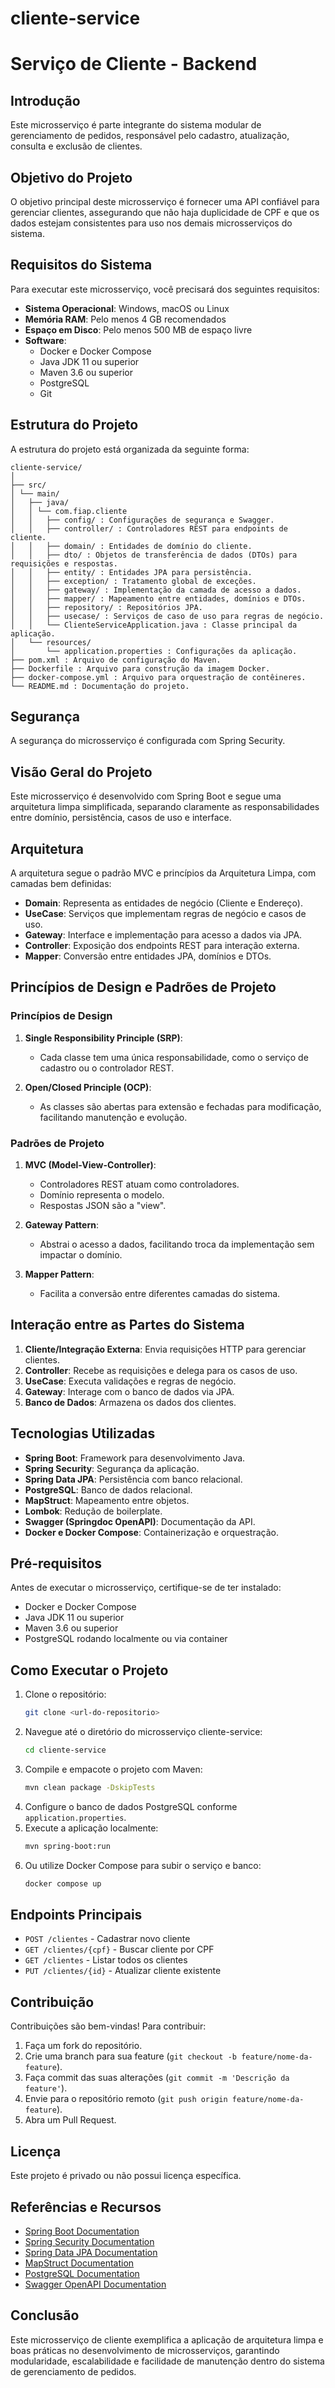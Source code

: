 # cliente-service

# Serviço de Cliente - Backend

## Introdução

Este microsserviço é parte integrante do sistema modular de gerenciamento de pedidos, responsável pelo cadastro, atualização, 
consulta e exclusão de clientes.

## Objetivo do Projeto

O objetivo principal deste microsserviço é fornecer uma API confiável para gerenciar clientes, assegurando que não haja duplicidade de CPF 
e que os dados estejam consistentes para uso nos demais microsserviços do sistema.

## Requisitos do Sistema

Para executar este microsserviço, você precisará dos seguintes requisitos:

- **Sistema Operacional**: Windows, macOS ou Linux
- **Memória RAM**: Pelo menos 4 GB recomendados
- **Espaço em Disco**: Pelo menos 500 MB de espaço livre
- **Software**:
    - Docker e Docker Compose
    - Java JDK 11 ou superior
    - Maven 3.6 ou superior
    - PostgreSQL
    - Git

## Estrutura do Projeto

A estrutura do projeto está organizada da seguinte forma:
```plaintext
cliente-service/
│
├── src/
│ └── main/
│   ├── java/
│   │ └── com.fiap.cliente
│   │   ├── config/ : Configurações de segurança e Swagger.
│   │   ├── controller/ : Controladores REST para endpoints de cliente.
│   │   ├── domain/ : Entidades de domínio do cliente.
│   │   ├── dto/ : Objetos de transferência de dados (DTOs) para requisições e respostas.
│   │   ├── entity/ : Entidades JPA para persistência.
│   │   ├── exception/ : Tratamento global de exceções.
│   │   ├── gateway/ : Implementação da camada de acesso a dados.
│   │   ├── mapper/ : Mapeamento entre entidades, domínios e DTOs.
│   │   ├── repository/ : Repositórios JPA.
│   │   ├── usecase/ : Serviços de caso de uso para regras de negócio.
│   │   └── ClienteServiceApplication.java : Classe principal da aplicação.
│   └── resources/
│       └── application.properties : Configurações da aplicação.
├── pom.xml : Arquivo de configuração do Maven.
├── Dockerfile : Arquivo para construção da imagem Docker.
├── docker-compose.yml : Arquivo para orquestração de contêineres.
└── README.md : Documentação do projeto.
```
## Segurança

A segurança do microsserviço é configurada com Spring Security.


## Visão Geral do Projeto

Este microsserviço é desenvolvido com Spring Boot e segue uma arquitetura limpa simplificada, separando claramente as responsabilidades entre domínio, 
persistência, casos de uso e interface.

## Arquitetura

A arquitetura segue o padrão MVC e princípios da Arquitetura Limpa, com camadas bem definidas:

- **Domain**: Representa as entidades de negócio (Cliente e Endereço).
- **UseCase**: Serviços que implementam regras de negócio e casos de uso.
- **Gateway**: Interface e implementação para acesso a dados via JPA.
- **Controller**: Exposição dos endpoints REST para interação externa.
- **Mapper**: Conversão entre entidades JPA, domínios e DTOs.

## Princípios de Design e Padrões de Projeto

### Princípios de Design

1. **Single Responsibility Principle (SRP)**:
    - Cada classe tem uma única responsabilidade, como o serviço de cadastro ou o controlador REST.

2. **Open/Closed Principle (OCP)**:
    - As classes são abertas para extensão e fechadas para modificação, facilitando manutenção e evolução.

### Padrões de Projeto

1. **MVC (Model-View-Controller)**:
    - Controladores REST atuam como controladores.
    - Domínio representa o modelo.
    - Respostas JSON são a "view".

2. **Gateway Pattern**:
    - Abstrai o acesso a dados, facilitando troca da implementação sem impactar o domínio.

3. **Mapper Pattern**:
    - Facilita a conversão entre diferentes camadas do sistema.

## Interação entre as Partes do Sistema

1. **Cliente/Integração Externa**: Envia requisições HTTP para gerenciar clientes.
2. **Controller**: Recebe as requisições e delega para os casos de uso.
3. **UseCase**: Executa validações e regras de negócio.
4. **Gateway**: Interage com o banco de dados via JPA.
5. **Banco de Dados**: Armazena os dados dos clientes.

## Tecnologias Utilizadas

- **Spring Boot**: Framework para desenvolvimento Java.
- **Spring Security**: Segurança da aplicação.
- **Spring Data JPA**: Persistência com banco relacional.
- **PostgreSQL**: Banco de dados relacional.
- **MapStruct**: Mapeamento entre objetos.
- **Lombok**: Redução de boilerplate.
- **Swagger (Springdoc OpenAPI)**: Documentação da API.
- **Docker e Docker Compose**: Containerização e orquestração.

## Pré-requisitos

Antes de executar o microsserviço, certifique-se de ter instalado:

- Docker e Docker Compose
- Java JDK 11 ou superior
- Maven 3.6 ou superior
- PostgreSQL rodando localmente ou via container

## Como Executar o Projeto

1. Clone o repositório:
   ```bash
   git clone <url-do-repositorio>
   ```
2. Navegue até o diretório do microsserviço cliente-service:
   ```bash
   cd cliente-service
   ```
3. Compile e empacote o projeto com Maven:
   ```bash
   mvn clean package -DskipTests
   ```
4. Configure o banco de dados PostgreSQL conforme `application.properties`.
5. Execute a aplicação localmente:
   ```bash
   mvn spring-boot:run
   ```
6. Ou utilize Docker Compose para subir o serviço e banco:
   ```bash
   docker compose up
   ```

## Endpoints Principais

- `POST /clientes` - Cadastrar novo cliente
- `GET /clientes/{cpf}` - Buscar cliente por CPF
- `GET /clientes` - Listar todos os clientes
- `PUT /clientes/{id}` - Atualizar cliente existente

## Contribuição

Contribuições são bem-vindas! Para contribuir:

1. Faça um fork do repositório.
2. Crie uma branch para sua feature (`git checkout -b feature/nome-da-feature`).
3. Faça commit das suas alterações (`git commit -m 'Descrição da feature'`).
4. Envie para o repositório remoto (`git push origin feature/nome-da-feature`).
5. Abra um Pull Request.

## Licença

Este projeto é privado ou não possui licença específica.

## Referências e Recursos

- [Spring Boot Documentation](https://spring.io/projects/spring-boot)
- [Spring Security Documentation](https://spring.io/projects/spring-security)
- [Spring Data JPA Documentation](https://spring.io/projects/spring-data-jpa)
- [MapStruct Documentation](https://mapstruct.org/documentation/stable/reference/html/)
- [PostgreSQL Documentation](https://www.postgresql.org/docs/)
- [Swagger OpenAPI Documentation](https://springdoc.org/)

## Conclusão

Este microsserviço de cliente exemplifica a aplicação de arquitetura limpa e boas práticas no desenvolvimento de microsserviços, garantindo modularidade, escalabilidade e facilidade de manutenção dentro do sistema de gerenciamento de pedidos.
```